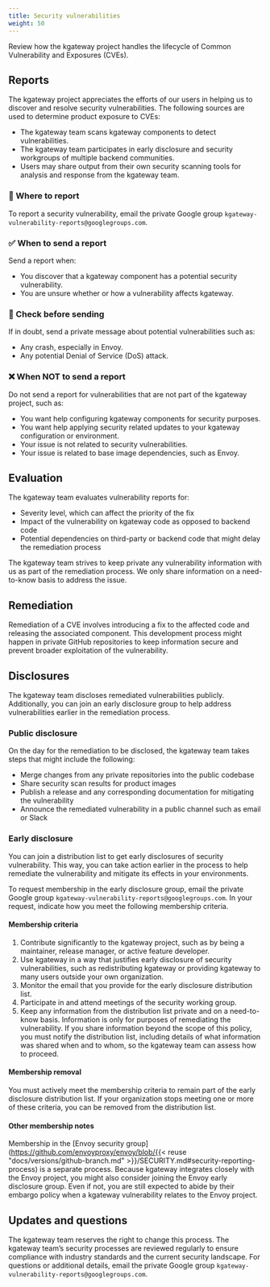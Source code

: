 ```yaml
---
title: Security vulnerabilities
weight: 50
---
```


Review how the kgateway project handles the lifecycle of Common Vulnerability and Exposures (CVEs).

## Reports

The kgateway project appreciates the efforts of our users in helping us to discover and resolve security vulnerabilities. The following sources are used to determine product exposure to CVEs:

* The kgateway team scans kgateway components to detect vulnerabilities.
* The kgateway team participates in early disclosure and security workgroups of multiple backend communities.
* Users may share output from their own security scanning tools for analysis and response from the kgateway team.

### 📨 Where to report

To report a security vulnerability, email the private Google group `kgateway-vulnerability-reports@googlegroups.com`.

### ✅ When to send a report

Send a report when:

* You discover that a kgateway component has a potential security vulnerability.
* You are unsure whether or how a vulnerability affects kgateway.

### 🔔 Check before sending

If in doubt, send a private message about potential vulnerabilities such as:

* Any crash, especially in Envoy.
* Any potential Denial of Service (DoS) attack.

### ❌ When NOT to send a report

Do not send a report for vulnerabilities that are not part of the kgateway project, such as:

* You want help configuring kgateway components for security purposes.
* You want help applying security related updates to your kgateway configuration or environment.
* Your issue is not related to security vulnerabilities.
* Your issue is related to base image dependencies, such as Envoy.

## Evaluation

The kgateway team evaluates vulnerability reports for:

* Severity level, which can affect the priority of the fix
* Impact of the vulnerability on kgateway code as opposed to backend code
* Potential dependencies on third-party or backend code that might delay the remediation process

The kgateway team strives to keep private any vulnerability information with us as part of the remediation process. We only share information on a need-to-know basis to address the issue.

## Remediation

Remediation of a CVE involves introducing a fix to the affected code and releasing the associated component. This development process might happen in private GitHub repositories to keep information secure and prevent broader exploitation of the vulnerability. 

## Disclosures

The kgateway team discloses remediated vulnerabilities publicly. Additionally, you can join an early disclosure group to help address vulnerabilities earlier in the remediation process.

### Public disclosure

On the day for the remediation to be disclosed, the kgateway team takes steps that might include the following:

* Merge changes from any private repositories into the public codebase
* Share security scan results for product images
* Publish a release and any corresponding documentation for mitigating the vulnerability
* Announce the remediated vulnerability in a public channel such as email or Slack

### Early disclosure

You can join a distribution list to get early disclosures of security vulnerability. This way, you can take action earlier in the process to help remediate the vulnerability and mitigate its effects in your environments.

To request membership in the early disclosure group, email the private Google group `kgateway-vulnerability-reports@googlegroups.com`. In your request, indicate how you meet the following membership criteria.

#### Membership criteria

1. Contribute significantly to the kgateway project, such as by being a maintainer, release manager, or active feature developer.
2. Use kgateway in a way that justifies early disclosure of security vulnerabilities, such as redistributing kgateway or providing kgateway to many users outside your own organization.
3. Monitor the email that you provide for the early disclosure distribution list.
4. Participate in and attend meetings of the security working group.
5. Keep any information from the distribution list private and on a need-to-know basis. Information is only for purposes of remediating the vulnerability. If you share information beyond the scope of this policy, you must notify the distribution list, including details of what information was shared when and to whom, so the kgateway team can assess how to proceed.

#### Membership removal

You must actively meet the membership criteria to remain part of the early disclosure distribution list. If your organization stops meeting one or more of these criteria, you can be removed from the distribution list.

#### Other membership notes

Membership in the [Envoy security group](https://github.com/envoyproxy/envoy/blob/{{< reuse "docs/versions/github-branch.md" >}}/SECURITY.md#security-reporting-process) is a separate process. Because kgateway integrates closely with the Envoy project, you might also consider joining the Envoy early disclosure group. Even if not, you are still expected to abide by their embargo policy when a kgateway vulnerability relates to the Envoy project.

## Updates and questions

The kgateway team reserves the right to change this process. The kgateway team’s security processes are reviewed regularly to ensure compliance with industry standards and the current security landscape. For questions or additional details, email the private Google group `kgateway-vulnerability-reports@googlegroups.com`.
